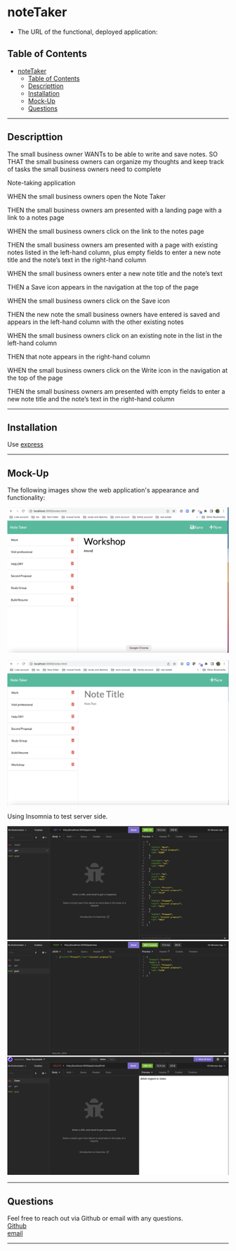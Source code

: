 # noteTaker

- The URL of the functional, deployed application:

## Table of Contents

- [noteTaker](#notetaker)
  - [Table of Contents](#table-of-contents)
  - [Descripttion](#descripttion)
  - [Installation](#installation)
  - [Mock-Up](#mock-up)
  - [Questions](#questions)

---

## Descripttion

The small business owner WANTs to be able to write and save notes. SO THAT the small business owners can organize my thoughts and keep track of tasks the small business owners need to complete

Note-taking application

WHEN the small business owners open the Note Taker

THEN the small business owners am presented with a landing page with a link to a notes page

WHEN the small business owners click on the link to the notes page

THEN the small business owners am presented with a page with existing notes listed in the left-hand column, plus empty fields to enter a new note title and the note’s text in the right-hand column

WHEN the small business owners enter a new note title and the note’s text

THEN a Save icon appears in the navigation at the top of the page

WHEN the small business owners click on the Save icon

THEN the new note the small business owners have entered is saved and appears in the left-hand column with the other existing notes

WHEN the small business owners click on an existing note in the list in the left-hand column

THEN that note appears in the right-hand column

WHEN the small business owners click on the Write icon in the navigation at the top of the page

THEN the small business owners am presented with empty fields to enter a new note title and the note’s text in the right-hand column

---

## Installation

Use [express](https://www.npmjs.com/package/express)

---

## Mock-Up

The following images show the web application's appearance and functionality:

![Existing notes are listed in the left-hand column with empty fields on the right-hand side for the new note’s title and text.](./public/assets/images/withsavebutton.png)

![If we donot input text and there is no save button.](./public/assets/images/withoutsavebutton.png)<br>

Using Insomnia to test server side.

![Get.](./public/assets/images/get.png)
![POST.](./public/assets/images/post.png)
![DELETE.](./public/assets/images/delete.png)

---

## Questions

Feel free to reach out via Github or email with any questions. <br>
[Github](https://github.com/kayjinyi) <br>
[email](mailto:kayjinyi@gmail.com)

---
